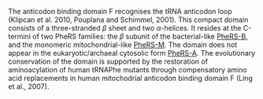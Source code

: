 The anticodon binding domain F recognises the tRNA anticodon loop (Klipcan et al. 2010, Pouplana and Schimmel, 2001). This compact domain consists of a three-stranded $\beta$ sheet and two $\alpha$-helices. It resides at the C-termini of two PheRS families: the $\beta$ subunit of the bacterial-like [PheRS-B](/class2/phe2/), and the monomeric mitochondrial-like [PheRS-M](/class2/phe5/). The domain does not appear in the eukaryotic/archaeal cytosolic form [PheRS-A](/class2/phe4/).  The evolutionary conservation of the domain is supported by the restoration of aminoacylation of human tRNAPhe mutants through compensatory amino acid replacements in human mitochodrial anticodon binding domain F (Ling et al., 2007).  




